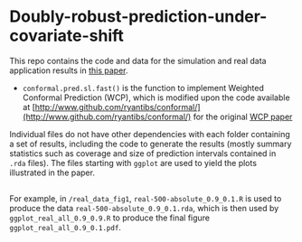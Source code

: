 # Doubly-robust-prediction-under-covariate-shift

This repo contains the code and data for the simulation and real data application results in [this paper](https://arxiv.org/abs/2203.01761v3).  

- `conformal.pred.sl.fast()` is the function to implement Weighted Conformal Prediction (WCP), which is modified upon the code available at [http://www.github.com/ryantibs/conformal/](http://www.github.com/ryantibs/conformal/) for the original [WCP paper](https://arxiv.org/abs/1904.06019)


Individual files do not have other dependencies with each folder containing a set of results, including the code to generate the results (mostly summary statistics such as coverage and size of prediction intervals contained in ```.rda``` files). The files starting with ```ggplot``` are used to yield the plots illustrated in the paper. 

##
For example, in ```/real_data_fig1```, ```real-500-absolute_0.9_0.1.R``` is used to produce the data ```real-500-absolute_0.9_0.1.rda```, which is then used by ```ggplot_real_all_0.9_0.9.R``` to produce the final figure ```ggplot_real_all_0.9_0.1.pdf```.